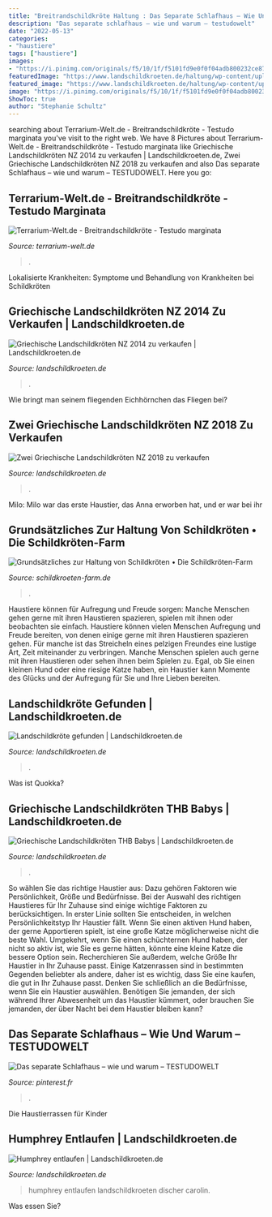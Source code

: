 ```yaml
---
title: "Breitrandschildkröte Haltung : Das Separate Schlafhaus – Wie Und Warum – Testudowelt"
description: "Das separate schlafhaus – wie und warum – testudowelt"
date: "2022-05-13"
categories:
- "haustiere"
tags: ["haustiere"]
images:
- "https://i.pinimg.com/originals/f5/10/1f/f5101fd9e0f0f04adb800232ce8793c0.jpg"
featuredImage: "https://www.landschildkroeten.de/haltung/wp-content/uploads/2020/04/image0.jpeg"
featured_image: "https://www.landschildkroeten.de/haltung/wp-content/uploads/2021/05/Griechische-Landschildkroeten-THB-Babys-scaled.jpg"
image: "https://i.pinimg.com/originals/f5/10/1f/f5101fd9e0f0f04adb800232ce8793c0.jpg"
ShowToc: true
author: "Stephanie Schultz"
---
```





	

		
searching about Terrarium-Welt.de - Breitrandschildkröte - Testudo marginata you've visit to the right web. We have 8 Pictures about Terrarium-Welt.de - Breitrandschildkröte - Testudo marginata like Griechische Landschildkröten NZ 2014 zu verkaufen | Landschildkroeten.de, Zwei Griechische Landschildkröten NZ 2018 zu verkaufen and also Das separate Schlafhaus – wie und warum – TESTUDOWELT. Here you go:
		
    
## Terrarium-Welt.de - Breitrandschildkröte - Testudo Marginata

<img loading=lazy src="https://www.terrarium-welt.de/images/testudo_marginata/Breitrandschildkr%F6te_Testudo_marginata_500px_009.jpg" onerror="this.onerror=null;this.src='https://tse1.mm.bing.net/th?id=OIP.PYlg5B-KzLRbs9EtPZf7cgHaFj&amp;pid=15.1';" alt="Terrarium-Welt.de - Breitrandschildkröte - Testudo marginata">

_Source: terrarium-welt.de_

>. 

	

Lokalisierte Krankheiten: Symptome und Behandlung von Krankheiten bei Schildkröten

    
## Griechische Landschildkröten NZ 2014 Zu Verkaufen | Landschildkroeten.de

<img loading=lazy src="https://www.landschildkroeten.de/haltung/wp-content/uploads/2021/05/Griechische-Landschildkroeten-NZ-2014-zu-verkaufen-scaled.jpg" onerror="this.onerror=null;this.src='https://tse4.mm.bing.net/th?id=OIP.mVWWweLZcedMFvlE_O52bQHaDt&amp;pid=15.1';" alt="Griechische Landschildkröten NZ 2014 zu verkaufen | Landschildkroeten.de">

_Source: landschildkroeten.de_

>. 

	

Wie bringt man seinem fliegenden Eichhörnchen das Fliegen bei?

    
## Zwei Griechische Landschildkröten NZ 2018 Zu Verkaufen

<img loading=lazy src="https://www.landschildkroeten.de/haltung/wp-content/uploads/2020/05/Zwei-Griechische-Landschildkröten-NZ-2018-zu-verkaufen-scaled.jpg" onerror="this.onerror=null;this.src='https://tse2.mm.bing.net/th?id=OIP.pFxSjFEtUT1LesxdLqJJ_QHaJ4&amp;pid=15.1';" alt="Zwei Griechische Landschildkröten NZ 2018 zu verkaufen">

_Source: landschildkroeten.de_

>. 

	

Milo: Milo war das erste Haustier, das Anna erworben hat, und er war bei ihr

    
## Grundsätzliches Zur Haltung Von Schildkröten • Die Schildkröten-Farm

<img loading=lazy src="https://www.schildkroeten-farm.de/wp-content/uploads/2016/03/IMG_2322.jpg" onerror="this.onerror=null;this.src='https://tse1.mm.bing.net/th?id=OIP.6yFy0NizgWzrX3u7MYD4ywAAAA&amp;pid=15.1';" alt="Grundsätzliches zur Haltung von Schildkröten • Die Schildkröten-Farm">

_Source: schildkroeten-farm.de_

>. 

	

Haustiere können für Aufregung und Freude sorgen: Manche Menschen gehen gerne mit ihren Haustieren spazieren, spielen mit ihnen oder beobachten sie einfach.
Haustiere können vielen Menschen Aufregung und Freude bereiten, von denen einige gerne mit ihren Haustieren spazieren gehen. Für manche ist das Streicheln eines pelzigen Freundes eine lustige Art, Zeit miteinander zu verbringen. Manche Menschen spielen auch gerne mit ihren Haustieren oder sehen ihnen beim Spielen zu. Egal, ob Sie einen kleinen Hund oder eine riesige Katze haben, ein Haustier kann Momente des Glücks und der Aufregung für Sie und Ihre Lieben bereiten.

    
## Landschildkröte Gefunden | Landschildkroeten.de

<img loading=lazy src="https://www.landschildkroeten.de/haltung/wp-content/uploads/2020/04/image0.jpeg" onerror="this.onerror=null;this.src='https://tse3.mm.bing.net/th?id=OIP.F4KCWYDQFD6xf-vmlPbg8QHaJ4&amp;pid=15.1';" alt="Landschildkröte gefunden | Landschildkroeten.de">

_Source: landschildkroeten.de_

>. 

	

Was ist Quokka?

    
## Griechische Landschildkröten THB Babys | Landschildkroeten.de

<img loading=lazy src="https://www.landschildkroeten.de/haltung/wp-content/uploads/2021/05/Griechische-Landschildkroeten-THB-Babys-scaled.jpg" onerror="this.onerror=null;this.src='https://tse4.mm.bing.net/th?id=OIP.sRJgZcAB6_vYkKgcNaNW1wHaE8&amp;pid=15.1';" alt="Griechische Landschildkröten THB Babys | Landschildkroeten.de">

_Source: landschildkroeten.de_

>. 

	

So wählen Sie das richtige Haustier aus: Dazu gehören Faktoren wie Persönlichkeit, Größe und Bedürfnisse.
Bei der Auswahl des richtigen Haustieres für Ihr Zuhause sind einige wichtige Faktoren zu berücksichtigen. In erster Linie sollten Sie entscheiden, in welchen Persönlichkeitstyp Ihr Haustier fällt. Wenn Sie einen aktiven Hund haben, der gerne Apportieren spielt, ist eine große Katze möglicherweise nicht die beste Wahl. Umgekehrt, wenn Sie einen schüchternen Hund haben, der nicht so aktiv ist, wie Sie es gerne hätten, könnte eine kleine Katze die bessere Option sein. Recherchieren Sie außerdem, welche Größe Ihr Haustier in Ihr Zuhause passt. Einige Katzenrassen sind in bestimmten Gegenden beliebter als andere, daher ist es wichtig, dass Sie eine kaufen, die gut in Ihr Zuhause passt. Denken Sie schließlich an die Bedürfnisse, wenn Sie ein Haustier auswählen. Benötigen Sie jemanden, der sich während Ihrer Abwesenheit um das Haustier kümmert, oder brauchen Sie jemanden, der über Nacht bei dem Haustier bleiben kann?

    
## Das Separate Schlafhaus – Wie Und Warum – TESTUDOWELT

<img loading=lazy src="https://i.pinimg.com/originals/f5/10/1f/f5101fd9e0f0f04adb800232ce8793c0.jpg" onerror="this.onerror=null;this.src='https://tse2.mm.bing.net/th?id=OIP.KLKGhNIrDrhUZh_rzbooSQHaE9&amp;pid=15.1';" alt="Das separate Schlafhaus – wie und warum – TESTUDOWELT">

_Source: pinterest.fr_

>. 

	

Die Haustierrassen für Kinder

    
## Humphrey Entlaufen | Landschildkroeten.de

<img loading=lazy src="https://www.landschildkroeten.de/haltung/wp-content/uploads/2019/04/DSC_0178.JPG" onerror="this.onerror=null;this.src='https://tse4.mm.bing.net/th?id=OIP.3eypKZhx7DOH0lYlMQDQ7QHaEK&amp;pid=15.1';" alt="Humphrey entlaufen | Landschildkroeten.de">

_Source: landschildkroeten.de_

>humphrey entlaufen landschildkroeten discher carolin. 

	

Was essen Sie?


